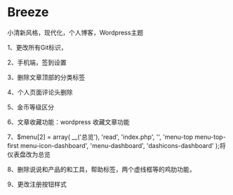 # Breeze
小清新风格，现代化，个人博客，Wordpress主题

1、更改所有Git标识，


2、手机端，签到设置


3、删除文章顶部的分类标签

4、个人页面评论头删除

5、金币等级区分

6、文章收藏功能：wordpress 收藏文章功能

7、$menu[2] = array( __('总览'), 'read', 'index.php', '', 'menu-top menu-top-first menu-icon-dashboard', 'menu-dashboard', 'dashicons-dashboard' );将仪表盘改为总览

8、删除说说和产品的和工具，帮助标签，两个虚线框等的鸡肋功能，


9、更改注册按钮样式
